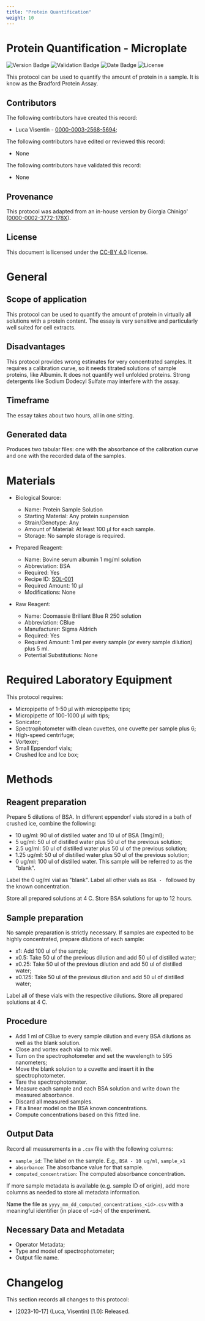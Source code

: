 ```yaml
---
title: "Protein Quantification"
weight: 10
---
```


# Protein Quantification - Microplate
![Version Badge](https://img.shields.io/badge/Version-0.1-blue)
![Validation Badge](https://img.shields.io/badge/Validation-Unvalidated-red)
![Date Badge](https://img.shields.io/badge/Released-2023--10--12-blue)
![License](https://img.shields.io/github/license/TCP-Lab/handbook)

This protocol can be used to quantify the amount of protein in a sample.
It is know as the Bradford Protein Assay.

## Contributors
The following contributors have created this record:
- Luca Visentin - [0000-0003-2568-5694](https://orcid.org/0000-0003-2568-5694);

The following contributors have edited or reviewed this record:
- None

The following contributors have validated this record:
- None

## Provenance
This protocol was adapted from an in-house version by Giorgia Chinigo' ([0000-0002-3772-178X](https://orcid.org/0000-0002-3772-178X)).

## License
This document is licensed under the 
[CC-BY 4.0](https://creativecommons.org/licenses/by/4.0/) license.

# General
## Scope of application
This protocol can be used to quantify the amount of protein in virtually all
solutions with a protein content.
The essay is very sensitive and particularly well suited for cell extracts.

## Disadvantages
This protocol provides wrong estimates for very concentrated samples.
It requires a calibration curve, so it needs titrated solutions of sample
proteins, like Albumin.
It does not quantify well unfolded proteins.
Strong detergents like Sodium Dodecyl Sulfate may interfere with the assay.

## Timeframe
The essay takes about two hours, all in one sitting.

## Generated data
Produces two tabular files: one with the absorbance of the calibration curve and
one with the recorded data of the samples.

# Materials
- Biological Source:
  - Name: Protein Sample Solution
  - Starting Material: Any protein suspension
  - Strain/Genotype: Any
  - Amount of Material: At least 100 μl for each sample.
  - Storage: No sample storage is required.

- Prepared Reagent:
  - Name: Bovine serum albumin 1 mg/ml solution
  - Abbreviation: BSA
  - Required: Yes 
  - Recipe ID: [SOL-001](https://example.org/)
  - Required Amount: 10 μl
  - Modifications: None

- Raw Reagent:
  - Name: Coomassie Brilliant Blue R 250 solution
  - Abbreviation: CBlue
  - Manufacturer: Sigma Aldrich
  - Required: Yes
  - Required Amount: 1 ml per every sample (or every sample dilution) plus 5 ml.
  - Potential Substitutions: None

# Required Laboratory Equipment
This protocol requires:
- Micropipette of 1-50 μl with micropipette tips;
- Micropipette of 100-1000 μl with tips;
- Sonicator;
- Spectrophotometer with clean cuvettes, one cuvette per sample plus 6;
- High-speed centrifuge;
- Vortexer;
- Small Eppendorf vials;
- Crushed Ice and Ice box;

# Methods
## Reagent preparation
Prepare 5 dilutions of BSA. In different eppendorf vials stored in a bath of 
crushed ice, combine the following:
- 10 ug/ml: 90 ul of distilled water and 10 ul of BSA (1mg/ml);
- 5 ug/ml: 50 ul of distilled water plus 50 ul of the previous solution;
- 2.5 ug/ml: 50 ul of distilled water plus 50 ul of the previous solution;
- 1.25 ug/ml: 50 ul of distilled water plus 50 ul of the previous solution;
- 0 ug/ml: 100 ul of distilled water. This sample will be referred to as the "blank".

Label the 0 ug/ml vial as "blank".
Label all other vials as `BSA - ` followed by the known concentration.

Store all prepared solutions at 4 C. Store BSA solutions for up to 12 hours.

## Sample preparation
No sample preparation is strictly necessary. If samples are expected to be highly
concentrated, prepare dilutions of each sample:
- x1: Add 100 ul of the sample;
- x0.5: Take 50 ul of the previous dilution and add 50 ul of distilled water;
- x0.25: Take 50 ul of the previous dilution and add 50 ul of distilled water;
- x0.125: Take 50 ul of the previous dilution and add 50 ul of distilled water;

Label all of these vials with the respective dilutions.
Store all prepared solutions at 4 C.

## Procedure
- Add 1 ml of CBlue to every sample dilution and every BSA dilutions as well as
  the blank solution.
- Close and vortex each vial to mix well.
- Turn on the spectrophotometer and set the wavelength to 595 nanometers;
- Move the blank solution to a cuvette and insert it in the spectrophotometer.
- Tare the spectrophotometer.
- Measure each sample and each BSA solution and write down the measured absorbance.
- Discard all measured samples.
- Fit a linear model on the BSA known concentrations.
- Compute concentrations based on this fitted line.

## Output Data
Record all measurements in a `.csv` file with the following columns:
- `sample_id`: The label on the sample. E.g., `BSA - 10 ug/ml`, `sample_x1`
- `absorbance`: The absorbance value for that sample.
- `computed_concentration`: The computed absorbance concentration.

If more sample metadata is available (e.g. sample ID of origin), add more
columns as needed to store all metadata information.

Name the file as `yyyy_mm_dd_computed_concentrations_<id>.csv` with a meaningful
identifier (in place of `<id>`) of the experiment.

## Necessary Data and Metadata
- Operator Metadata;
- Type and model of spectrophotometer;
- Output file name.

# Changelog
This section records all changes to this protocol:
- [2023-10-17] (Luca, Visentin) [1.0]: Released.

